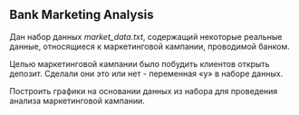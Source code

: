 ## Bank Marketing Analysis
 
Дан набор данных *market_data.txt*, содержащий некоторые реальные данные, относящиеся к маркетинговой кампании, проводимой
банком. 

Целью маркетинговой кампании было побудить клиентов открыть депозит.
Сделали они это или нет - переменная «y» в наборе данных.

Построить графики на основании данных из набора для проведения анализа маркетинговой кампании.
